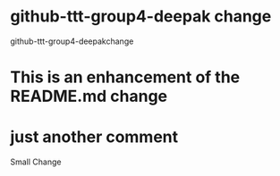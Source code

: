 # github-ttt-group4-deepak change 
github-ttt-group4-deepakchange


# This is an enhancement of the README.md change

# just another comment

Small Change

